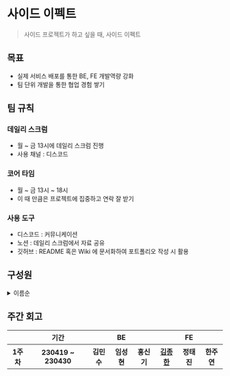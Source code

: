 # 사이드 이펙트
> 사이드 프로젝트가 하고 싶을 때, 사이드 이펙트

## 목표
- 실제 서비스 배포를 통한 BE, FE 개발역량 강화
- 팀 단위 개발을 통한 협업 경험 쌓기

## 팀 규칙
### 데일리 스크럼
- 월 ~ 금 13시에 데일리 스크럼 진행
- 사용 채널 : 디스코드
### 코어 타임
- 월 ~ 금 13시 ~ 18시
- 이 때 만큼은 프로젝트에 집중하고 연락 잘 받기
### 사용 도구
- 디스코드 : 커뮤니케이션
- 노션 : 데일리 스크럼에서 자료 공유
- 깃허브 : README 혹은 Wiki 에 문서화하여 포트폴리오 작성 시 활용

## 구성원

<details>
	<summary>이름순</summary>

<table>
	<tbody>
		<tr>
			<th rowspan="2">BE 개발</th>
			<th><img width="150px" src="https://github.com/xjfcnfw3.png" alt="김민수"/></th>
			<th><img width="150px" src="https://github.com/sksrpf1126.png" alt="임성현"/></th>
			<th><img width="150px" src="https://github.com/tlsrl6427.png" alt="홍신기"/></th>
		</tr>
		<tr>
			<th><a href="https://github.com/xjfcnfw3" target="_blank">김민수</a></th>
			<th><a href="https://github.com/sksrpf1126" target="_blank">임성현</a></th>
			<th><a href="https://github.com/tlsrl6427" target="_blank">홍신기</a></th>
		</tr>
		<tr>
			<th rowspan="2">FE 개발</th>
			<th><img width="150px" src="https://github.com/jong-k.png" alt="김종한"/></th>
			<th><img width="150px" src="https://github.com/taejinii.png" alt="정태진"/></th>
			<th><img width="150px" src="https://github.com/ju-ju2.png" alt="한주연"/></th>
		</tr>		
		<tr>
			<th><a href="https://github.com/jong-k" target="_blank">김종한</a></th>
			<th><a href="https://github.com/taejinii" target="_blank">정태진</a></th>
			<th><a href="https://github.com/ju-ju2" target="_blank">한주연</a></th>
		</tr>	
	</tbody>
</table>

</details>

## 주간 회고

<table>
	<tbody>
		<tr>
			<th></th>
			<th>기간</th>
			<th colspan="3">BE</th>
			<th colspan="3">FE</th>
		</tr>
		<tr>
			<th>1주차</th>
			<th>230419 ~ 230430</th>
			<th>김민수</th>
			<th>임성현</th>
			<th>홍신기</th>
			<th><a href="https://github.com/Side-Effect-Team/.github/blob/main/%ED%9A%8C%EA%B3%A0/%EA%B9%80%EC%A2%85%ED%95%9C.md" target=_blank>김종한</a></th>
			<th>정태진</th>
			<th>한주연</th>
		</tr>
	</tbody>
</table>